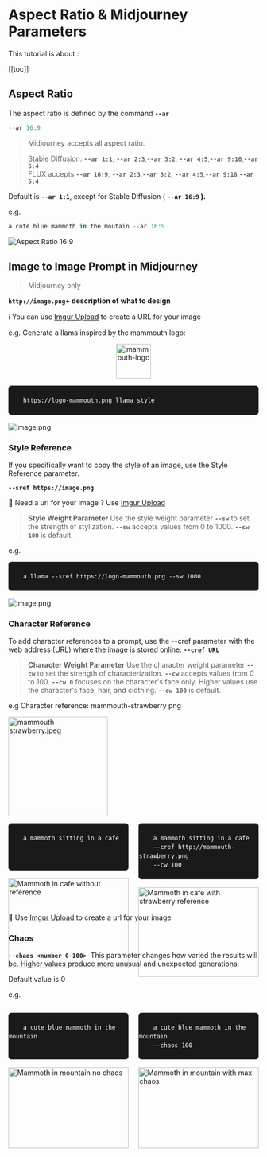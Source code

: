 # Aspect Ratio & Midjourney Parameters

This tutorial is about :

[[toc]]

## Aspect Ratio

The aspect ratio is defined by the command **`--ar`**

```jsx
--ar 16:9
```

> Midjourney accepts all aspect ratio.

> Stable Diffusion: **`--ar 1:1`**, **`--ar 2:3`**,**`--ar 3:2`**, **`--ar 4:5`**,**`--ar 9:16`**,**`--ar 5:4`**\
> FLUX accepts **`--ar 16:9`**, **`--ar 2:3`**,**`--ar 3:2`**, **`--ar 4:5`**,**`--ar 9:16`**,**`--ar 5:4`**

Default is **`--ar 1:1`**, except for Stable Diffusion ( **`--ar 16:9` ).**

e.g.

```jsx
a cute blue mammoth in the moutain --ar 16:9
```

![Aspect Ratio 16:9](/img/mj-par/mj-ar16to9.jpeg)

## Image to Image Prompt in Midjourney

> Midjourney only

**`http://image.png`+ description of what to design**

ℹ️ You can use [Imgur Upload](https://img.doerig.dev/) to create a URL for your image

e.g. Generate a llama inspired by the mammouth logo:

<center><img src="/img/logo.png" alt="mammouth-logo" width="70"/></center>

<pre class="jsx-code">
  <code>
    https://logo-mammouth.png llama style
  </code>
</pre>

![image.png](/img/mj-par/mj-imgtoimg.jpeg)

### Style Reference

If you specifically want to copy the style of an image, use the Style Reference parameter.

**`--sref https://image.png`**

🔗 Need a url for your image ? Use [Imgur Upload](https://img.doerig.dev/)

> **Style Weight Parameter**
> Use the style weight parameter **`--sw`** to set the strength of stylization. **`--sw`** accepts values from 0 to 1000. **`--sw 100`** is default.

e.g.

<pre class="jsx-code">
  <code>
    a llama --sref https://logo-mammouth.png --sw 1000
  </code>
</pre>

![image.png](/img/mj-par/mj-sref.jpeg)

### Character Reference

To add character references to a prompt, use the --cref parameter with the web address (URL) where the image is stored online: **`--cref URL`**

> **Character Weight Parameter**
> Use the character weight parameter **`--cw`** to set the strength of characterization. **`--cw`** accepts values from 0 to 100. **`--cw 0`** focuses on the character's face only. Higher values use the character's face, hair, and clothing. **`--cw 100`** is default.

e.g
Character reference: mammouth-strawberry png

<img src="/img/mj-par/mammouth strawberry.jpeg" alt="mammouth strawberry.jpeg" width="200"/>

<div class="image-container">
  <div>
  <pre class="jsx-code">
  <code>
    a mammoth sitting in a cafe   
     <br>
  </code></pre>
    <img src='/img/mj-par/mj-mammoth-in-cafe-no-cref.jpeg' alt='Mammoth in cafe without reference'>
  </div>
  
  <div>
    <pre class="jsx-code">
  <code>
    a mammoth sitting in a cafe
    --cref http://mammouth-strawberry.png
    --cw 100
  </code></pre>
    <img src='/img/mj-par/mj-mammouth strawberry in cafe.jpeg' alt='Mammoth in cafe with strawberry reference'>
  </div>
</div>

🔗 Use [Imgur Upload](https://img.doerig.dev/) to create a url for your image

### Chaos

**`--chaos <number 0–100>`** 
This parameter changes how varied the results will be. Higher values produce more unusual and unexpected generations.

Default value is 0

e.g.

<div class="image-container">
  <div>
    <pre class="jsx-code">
  <code>
    a cute blue mammoth in the mountain<br>
  </code>
</pre>
    <img src='/img/mj-par/mj-chaos-min.jpeg' 
     alt='Mammoth in mountain no chaos'>
  </div>
  
  <div>
    <pre class="jsx-code">
  <code>
    a cute blue mammoth in the mountain
    --chaos 100
  </code>
</pre>
    <img src='/img/mj-par/mj-chaos-max.jpeg' 
    alt='Mammoth in mountain with max chaos'>
  </div>
</div>

<style>
.image-container {
  display: flex;
  gap: 20px;
}
.image-container > div {
  flex: 1;
}
.image-container img {
  width: 100%;
}

/* Media query pour les petits écrans */
@media (max-width: 768px) {
  .image-container {
    flex-direction: column; /* Passe d'une disposition horizontale à verticale */
  }
  
  .image-container > div {
    width: 100%; /* Prend toute la largeur disponible */
  }
}
</style>

<style>
.jsx-code {
  background-color: #1a1a1a;
  border-radius: 6px;
  margin-bottom: 16px;
  overflow-x: auto;
  font-size: 14px;
  line-height: 1.5;
  border: 1px solid #404040;
}

.jsx-code code {
  color: #ffffff;
}
</style>
